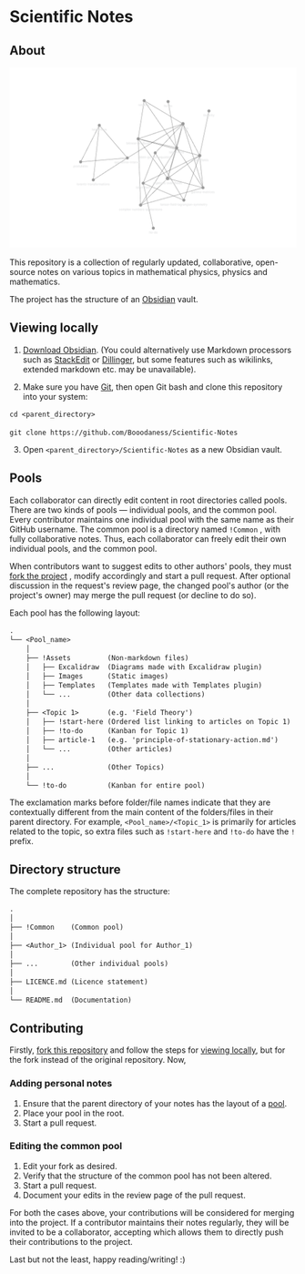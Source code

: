 # Scientific Notes

## About
![Graph view](!Common/!Assets/Images/graph.png)

This repository is a collection of regularly updated, collaborative, open-source notes on various topics in mathematical physics, physics and mathematics.

The project has the structure of an [Obsidian](https://obsidian.md/) vault.

## Viewing locally
1. [Download Obsidian](https://obsidian.md/download). (You could alternatively use Markdown processors such as [StackEdit](https://stackedit.io/) or [Dillinger](https://dillinger.io/), but some features such as wikilinks, extended markdown etc. may be unavailable).

2. Make sure you have [Git](https://git-scm.com/), then open Git bash and clone this repository into your system:

```
cd <parent_directory>

git clone https://github.com/Booodaness/Scientific-Notes
```

3. Open `<parent_directory>/Scientific-Notes` as a new Obsidian vault.

## Pools
Each collaborator can directly edit content in root directories called pools. There are two kinds of pools  — individual pools, and the common pool. Every contributor maintains one individual pool with the same name as their GitHub username. The common pool is a directory named `!Common` , with fully collaborative notes. Thus, each collaborator can freely edit their own individual pools, and the common pool.

When contributors want to suggest edits to other authors' pools, they must [fork the project](https://github.com/Booodaness/Scientific-Notes/fork) , modify accordingly and start a pull request. After optional discussion in the request's review page, the changed pool's author (or the project's owner) may merge the pull request (or decline to do so).

Each pool has the following layout:

```
.
└── <Pool_name> 
    │
    ├── !Assets         (Non-markdown files)
    │   ├── Excalidraw  (Diagrams made with Excalidraw plugin)
    │   ├── Images      (Static images)
    │   ├── Templates   (Templates made with Templates plugin)
    │   └── ...         (Other data collections)
    │
    ├── <Topic 1>       (e.g. 'Field Theory')
    │   ├── !start-here (Ordered list linking to articles on Topic 1)
    │   ├── !to-do      (Kanban for Topic 1)
    │   ├── article-1   (e.g. 'principle-of-stationary-action.md')
    │   └── ...         (Other articles)
    │
    ├── ...             (Other Topics)
    │
    └── !to-do          (Kanban for entire pool)
```

The exclamation marks before folder/file names indicate that they are contextually different from the main content of the folders/files in their parent directory. For example, `<Pool_name>/<Topic_1>` is primarily for articles related to the topic, so extra files such as `!start-here` and `!to-do` have the `!` prefix.

## Directory structure
The complete repository has the structure:

```
.
│
├── !Common    (Common pool)
│
├── <Author_1> (Individual pool for Author_1)
│
├── ...        (Other individual pools)
│
├── LICENCE.md (Licence statement)
│
└── README.md  (Documentation)
```

## Contributing
Firstly, [fork this repository](https://github.com/Booodaness/Scientific-Notes/fork) and follow the steps for [viewing locally](#viewing-locally), but for the fork instead of the original repository. Now,

### Adding personal notes
1. Ensure that the parent directory of your notes has the layout of a [pool](#pools).
2. Place your pool in the root.
3. Start a pull request.

### Editing the common pool
1. Edit your fork as desired.
2. Verify that the structure of the common pool has not been altered.
3. Start a pull request.
4. Document your edits in the review page of the pull request.

For both the cases above, your contributions will be considered for merging into the project. If a contributor maintains their notes regularly, they will be invited to be a collaborator, accepting which allows them to directly push their contributions to the project.

Last but not the least, happy reading/writing! :)


